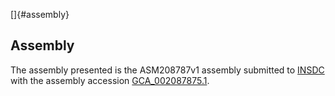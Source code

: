 []{#assembly}

Assembly
--------

The assembly presented is the ASM208787v1 assembly submitted to
[INSDC](http://www.insdc.org) with the assembly accession
[GCA\_002087875.1](http://www.ebi.ac.uk/ena/data/view/GCA_002087875.1).
